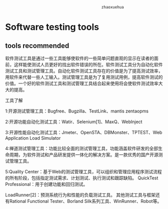                                                zhaoxuehua
# Software testing tools
## tools recommended

  软件测试工具是通过一些工具能够使软件的一些简单问题直观的显示在读者的面前，这样能使测试人员更好的找出软件错误的所在。软件测试工具分为自动化软件测试工具和测试管理工具。自动化软件测试工具存在的价值是为了提高测试效率，用软件来代替一些人工输入。测试管理工具是为了复用测试用例，提高软件测试的价值。一个好的软件测试工具和测试管理工具结合起来使用将会使软件测试效率大大的提高。

工具了解

1:开源测试管理工具：Bugfree、Bugzilla、TestLink、mantis zentaopms

2:开源功能自动化测试工具：Watir、Selenium[1]、MaxQ、WebInject

3:开源性能自动化测试工具：Jmeter、OpenSTA、DBMonster、TPTEST、Web Application Load Simulator

4:禅道测试管理工具：功能比较全面的测试管理工具，功能涵盖软件研发的全部生命周期，为软件测试和产品研发提供一体化的解决方案。是一款优秀的国产开源测试管理工具。

5:Quality Center：基于Web的测试管理工具，可以组织和管理应用程序测试流程的所有阶段，包括指定测试需求、计划测试、执行测试和跟踪缺陷。
QuickTest Professional：用于创建功能和回归测试。

LoadRunner[2]：预测系统行为和性能的负载测试工具。
其他测试工具与框架还有Rational Functional Tester、Borland Silk系列工具、WinRunner、Robot等。

